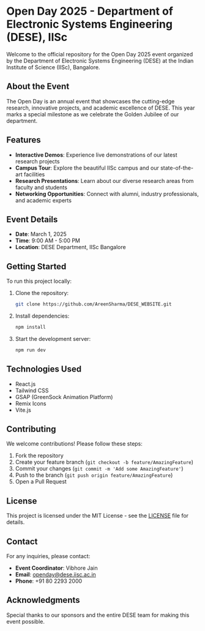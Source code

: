 # Open Day 2025 - Department of Electronic Systems Engineering (DESE), IISc

Welcome to the official repository for the Open Day 2025 event organized by the Department of Electronic Systems Engineering (DESE) at the Indian Institute of Science (IISc), Bangalore.

## About the Event

The Open Day is an annual event that showcases the cutting-edge research, innovative projects, and academic excellence of DESE. This year marks a special milestone as we celebrate the Golden Jubilee of our department.

## Features

- **Interactive Demos**: Experience live demonstrations of our latest research projects
- **Campus Tour**: Explore the beautiful IISc campus and our state-of-the-art facilities
- **Research Presentations**: Learn about our diverse research areas from faculty and students
- **Networking Opportunities**: Connect with alumni, industry professionals, and academic experts

## Event Details

- **Date**: March 1, 2025
- **Time**: 9:00 AM - 5:00 PM
- **Location**: DESE Department, IISc Bangalore

## Getting Started

To run this project locally:

1. Clone the repository:
   ```bash
   git clone https://github.com/AreenSharma/DESE_WEBSITE.git
   ```
2. Install dependencies:
   ```bash
   npm install
   ```
3. Start the development server:
   ```bash
   npm run dev
   ```

## Technologies Used

- React.js
- Tailwind CSS
- GSAP (GreenSock Animation Platform)
- Remix Icons
- Vite.js

## Contributing

We welcome contributions! Please follow these steps:

1. Fork the repository
2. Create your feature branch (`git checkout -b feature/AmazingFeature`)
3. Commit your changes (`git commit -m 'Add some AmazingFeature'`)
4. Push to the branch (`git push origin feature/AmazingFeature`)
5. Open a Pull Request

## License

This project is licensed under the MIT License - see the [LICENSE](LICENSE) file for details.

## Contact

For any inquiries, please contact:
- **Event Coordinator**: Vibhore Jain
- **Email**: openday@dese.iisc.ac.in
- **Phone**: +91 80 2293 2000

## Acknowledgments

Special thanks to our sponsors and the entire DESE team for making this event possible.


